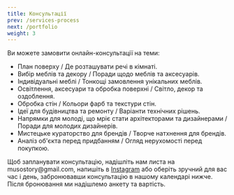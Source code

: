 ```yaml
---
title: Консультації
prev: /services-process
next: /portfolio
weight: 3
---
```

Ви можете замовити онлайн-консультації на теми:

* План поверху / Де розташувати речі в кімнаті.
* Вибір меблів та декору / Поради щодо меблів та аксесуарів.
* Індивідуальні меблі / Тонкощі замовлення унікальних меблів.
* Освітлення, аксесуари та обробка поверхні / Світло, декор та оздоблення.
* Обробка стін / Кольори фарб та текстури стін.
* Ідеї для будівництва та ремонту / Варіанти технічних рішень.
* Напрямки для молоді, що мріє стати архітекторами та дизайнерами / Поради для молодих дизайнерів.
* Мистецьке кураторство для брендів / Творче натхнення для брендів.
* Аналіз об'єкта перед придбанням / Огляд нерухомості перед покупкою.

Щоб запланувати консультацію, надішліть нам листа на musostory&#064;gmail.com, напишіть в [Instagram](https://www.instagram.com/muso.story/) або оберіть зручний для вас час і день, забронювавши консультацію в нашому календарі нижче. Після бронювання ми надішлемо анкету та вартість.

<!-- Calendly inline widget begin -->
<div class="calendly-inline-widget" data-url="https://calendly.com/lndsheva/60min" style="min-width:320px;height:1200px;"></div>
<script type="text/javascript" src="https://assets.calendly.com/assets/external/widget.js" async></script>
<!-- Calendly inline widget end -->
